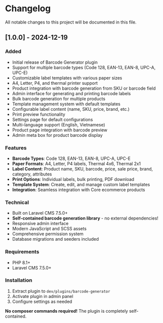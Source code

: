 # Changelog

All notable changes to this project will be documented in this file.

## [1.0.0] - 2024-12-19

### Added
- Initial release of Barcode Generator plugin
- Support for multiple barcode types (Code 128, EAN-13, EAN-8, UPC-A, UPC-E)
- Customizable label templates with various paper sizes
- A4, Letter, P4, and thermal printer support
- Product integration with barcode generation from SKU or barcode field
- Admin interface for generating and printing barcode labels
- Bulk barcode generation for multiple products
- Template management system with default templates
- Configurable label content (name, SKU, price, brand, etc.)
- Print preview functionality
- Settings page for default configurations
- Multi-language support (English, Vietnamese)
- Product page integration with barcode preview
- Admin meta box for product barcode display

### Features
- **Barcode Types**: Code 128, EAN-13, EAN-8, UPC-A, UPC-E
- **Paper Formats**: A4, Letter, P4 labels, Thermal 4x6, Thermal 2x1
- **Label Content**: Product name, SKU, barcode, price, sale price, brand, category, attributes
- **Print Options**: Individual labels, bulk printing, PDF download
- **Template System**: Create, edit, and manage custom label templates
- **Integration**: Seamless integration with Core ecommerce products

### Technical
- Built on Laravel CMS 7.5.0+
- **Self-contained barcode generation library** - no external dependencies!
- Responsive admin interface
- Modern JavaScript and SCSS assets
- Comprehensive permission system
- Database migrations and seeders included

### Requirements
- PHP 8.1+
- Laravel CMS 7.5.0+

### Installation
1. Extract plugin to `dev/plugins/barcode-generator`
2. Activate plugin in admin panel
3. Configure settings as needed

**No composer commands required!** The plugin is completely self-contained.
